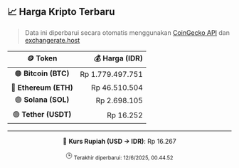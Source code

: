 

<!-- HARGA_KRIPTO -->
## 📈 Harga Kripto Terbaru

> Data ini diperbarui secara otomatis menggunakan [CoinGecko API](https://www.coingecko.com/) dan [exchangerate.host](https://exchangerate.host/)

<div align="center">

| 🪙 Token | 💰 Harga (IDR) |
|:------:|---------------:|
| 🟠 **Bitcoin (BTC)**   | Rp 1.779.497.751 |
| 🔵 **Ethereum (ETH)**  | Rp 46.510.504 |
| 🟣 **Solana (SOL)**    | Rp 2.698.105 |
| 🟢 **Tether (USDT)**   | Rp 16.252 |

---

💱 **Kurs Rupiah (USD → IDR)**: Rp 16.267

🕒 <sub>Terakhir diperbarui: 12/6/2025, 00.44.52</sub>

</div>
<!-- /HARGA_KRIPTO -->